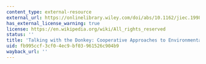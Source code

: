 ```yaml
---
content_type: external-resource
external_url: https://onlinelibrary.wiley.com/doi/abs/10.1162/jiec.1998.2.3.51
has_external_license_warning: true
license: https://en.wikipedia.org/wiki/All_rights_reserved
status: ''
title: 'Talking with the Donkey: Cooperative Approaches to Environmental Protection'
uid: fb995ccf-3cf0-4ec9-bf03-961526c904b9
wayback_url: ''
---
```

